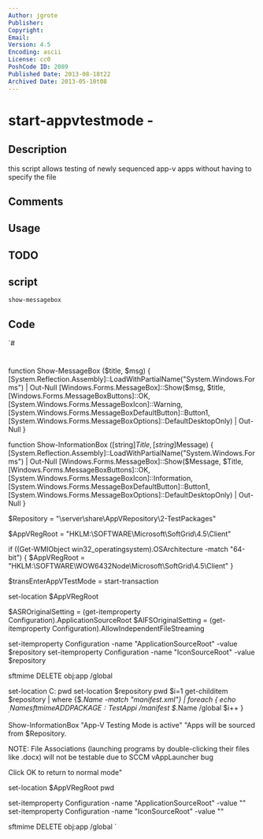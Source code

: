 ```yaml
---
Author: jgrote
Publisher: 
Copyright: 
Email: 
Version: 4.5
Encoding: ascii
License: cc0
PoshCode ID: 2089
Published Date: 2013-08-18t22
Archived Date: 2013-05-10t08
---
```


# start-appvtestmode - 

## Description

this script allows testing of newly sequenced app-v apps without having to specify the file

## Comments



## Usage



## TODO



## script

`show-messagebox`

## Code

`#
 #
 
 function Show-MessageBox ($title, $msg) {	
 	[System.Reflection.Assembly]::LoadWithPartialName("System.Windows.Forms") | Out-Null
 	[Windows.Forms.MessageBox]::Show($msg, $title, [Windows.Forms.MessageBoxButtons]::OK, [System.Windows.Forms.MessageBoxIcon]::Warning, [System.Windows.Forms.MessageBoxDefaultButton]::Button1, [System.Windows.Forms.MessageBoxOptions]::DefaultDesktopOnly) | Out-Null	
 }
 
 function Show-InformationBox ([string]$Title,[string]$Message) {
 	[System.Reflection.Assembly]::LoadWithPartialName("System.Windows.Forms") | Out-Null
 	[Windows.Forms.MessageBox]::Show($Message, $Title, [Windows.Forms.MessageBoxButtons]::OK, [System.Windows.Forms.MessageBoxIcon]::Information, [System.Windows.Forms.MessageBoxDefaultButton]::Button1, [System.Windows.Forms.MessageBoxOptions]::DefaultDesktopOnly) | Out-Null	
 }
 
 $Repository = "\\server\share\AppVRepository\2-TestPackages"
 
 $AppVRegRoot = "HKLM:\SOFTWARE\Microsoft\SoftGrid\4.5\Client"
 
 if ((Get-WMIObject win32_operatingsystem).OSArchitecture -match "64-bit") {
 	$AppVRegRoot = "HKLM:\SOFTWARE\WOW6432Node\Microsoft\SoftGrid\4.5\Client"
 }
 
 $transEnterAppVTestMode = start-transaction
 
 set-location $AppVRegRoot
 
 $ASROriginalSetting = (get-itemproperty Configuration).ApplicationSourceRoot
 $AIFSOriginalSetting = (get-itemproperty Configuration).AllowIndependentFileStreaming
 
 set-itemproperty Configuration -name "ApplicationSourceRoot" -value $repository
 set-itemproperty Configuration -name "IconSourceRoot" -value $repository
 
 sftmime DELETE obj:app /global
 
 set-location C:
 pwd
 set-location $repository
 pwd
 $i=1
 get-childitem $repository | where {$_.Name -match "manifest.xml"} | foreach {
 	echo $_.Name
 	sftmime ADD PACKAGE:TestApp$i /manifest $_.Name /global
 	$i++
 }
 
 Show-InformationBox "App-V Testing Mode is active" "Apps will be sourced from $Repository. 
 
 NOTE: File Associations (launching programs by double-clicking their files like .docx) will not be testable due to SCCM vAppLauncher bug
 
 Click OK to return to normal mode"
 
 set-location $AppVRegRoot
 pwd
 
 set-itemproperty Configuration -name "ApplicationSourceRoot" -value ""
 set-itemproperty Configuration -name "IconSourceRoot" -value ""
 
 sftmime DELETE obj:app /global
`

